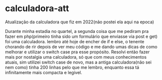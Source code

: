 # calculadora-att
Atualização da calculadora que fiz em 2022(não postei ela aqui na epoca)

Durante minha estadia no quartel, a segunda coisa que me pediram pra fazer em php(primeiro tinha sido um formulário que enviasse via post e get) foi uma calculadora.
lembro até hoje de encher de if e else, o tenente chorando de rir depois de ver meu código e me dando umas dicas de como melhorar e utilizar o switch case pra esse propósito.
Resolvi então fazer mais por nostalgia uma calculadora, só que com meus conhecimentos atuais, sim utilizei switch case de novo, mas a antiga calculadora(não sei nem como) tinha 200 linhas pelo que me lembro, enquanto essa tá infinitamente mais compacta e legível.
